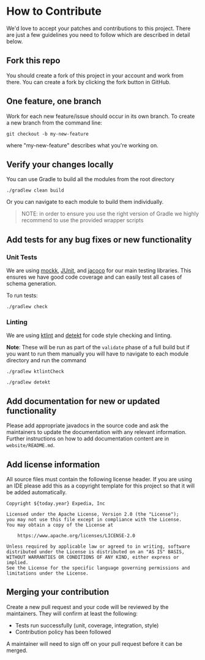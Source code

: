 # How to Contribute

We'd love to accept your patches and contributions to this project. There are just a few guidelines you need to follow which are described in detail below.

## Fork this repo

You should create a fork of this project in your account and work from there. You can create a fork by clicking the fork button in GitHub.

## One feature, one branch

Work for each new feature/issue should occur in its own branch. To create a new branch from the command line:
```shell
git checkout -b my-new-feature
```
where "my-new-feature" describes what you're working on.

## Verify your changes locally

You can use Gradle to build all the modules from the root directory

```shell script
./gradlew clean build
```

Or you can navigate to each module to build them individually.

> NOTE: in order to ensure you use the right version of Gradle we highly recommend to use the provided wrapper scripts

## Add tests for any bug fixes or new functionality

### Unit Tests

We are using [mockk](http://mockk.io), [JUnit](https://junit.org/junit5/), and [jacoco](https://www.eclemma.org/jacoco/) for our main testing libraries. This ensures we have good code coverage and can easily test all cases of schema generation.

To run tests:

```shell script
./gradlew check
```

### Linting
We are using [ktlint](https://ktlint.github.io/) and [detekt](https://arturbosch.github.io/detekt/) for code style checking and linting.

**Note**:
These will be run as part of the `validate` phase of a full build but if you want to run them manually you will have to navigate to each module directory and run the command

```shell script
./gradlew ktlintCheck
```
```shell script
./gradlew detekt
```

## Add documentation for new or updated functionality

Please add appropriate javadocs in the source code and ask the maintainers to update the documentation with any relevant
information.
Further instructions on how to add documentation content are in `website/README.md`.

## Add license information
All source files must contain the following license header. If you are using an IDE please add this as a copyright template for this project so that it will be added automatically.

```
Copyright ${today.year} Expedia, Inc

Licensed under the Apache License, Version 2.0 (the "License");
you may not use this file except in compliance with the License.
You may obtain a copy of the License at

    https://www.apache.org/licenses/LICENSE-2.0

Unless required by applicable law or agreed to in writing, software
distributed under the License is distributed on an "AS IS" BASIS,
WITHOUT WARRANTIES OR CONDITIONS OF ANY KIND, either express or implied.
See the License for the specific language governing permissions and
limitations under the License.
 ```

## Merging your contribution

Create a new pull request and your code will be reviewed by the maintainers. They will confirm at least the following:

- Tests run successfully (unit, coverage, integration, style)
- Contribution policy has been followed

A maintainer will need to sign off on your pull request before it can be merged.
